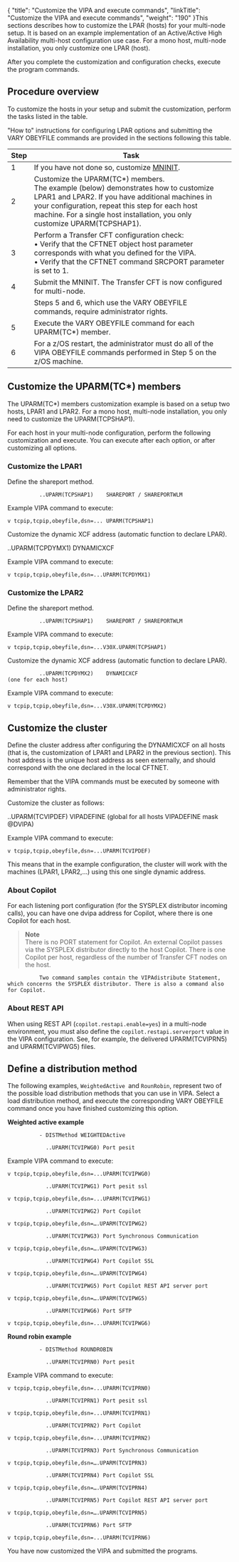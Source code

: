 {
    "title": "Customize the VIPA and execute commands",
    "linkTitle": "Customize the VIPA and execute commands",
    "weight": "190"
}This sections describes how to customize the LPAR (hosts) for your multi-node setup. It is based on  an example implementation of an Active/Active High Availability  multi-host configuration use case. For a mono host, multi-node installation, you only customize one LPAR (host).

After you complete the customization and configuration checks,  execute the program commands.

## Procedure overview

To customize the hosts in your setup and submit the customization, perform the tasks listed in the table.

"How to" instructions for configuring LPAR options and submitting the VARY OBEYFILE commands are provided in the sections following this  table.


| Step  | Task  |
| --- | --- |
| 1  | If you have not done so, customize <a href="../t_mninit_multinode_zos">MNINIT</a>.  |
| 2  |  Customize the UPARM(TC*) members.<br/>The example (below) demonstrates how to customize LPAR1 and LPAR2. If you have additional machines in your configuration, repeat this step for each host machine. For a single host installation, you only customize UPARM(TCPSHAP1).  |
| 3  |  Perform a Transfer CFT configuration check:<br/> • Verify that the CFTNET object host parameter corresponds with what you defined for the VIPA.<br/> • Verify that  the CFTNET command SRCPORT parameter is set to 1.</li>  |
| 4  | Submit the MNINIT. The Transfer CFT is now configured for multi-node.  |
|   | Steps 5 and 6, which use the VARY OBEYFILE commands, require administrator rights.  |
| 5  | Execute the VARY OBEYFILE command  for each UPARM(TC*) member.  |
| 6  | For a z/OS restart, the administrator must do all of the VIPA OBEYFILE commands performed in Step 5  on the z/OS machine.  |


## Customize the UPARM(TC\*) members

The UPARM(TC\*) members customization example is based on a setup two hosts,  LPAR1 and LPAR2. For a mono host, multi-node installation, you only need to customize the UPARM(TCPSHAP1).

For each host in your multi-node configuration, perform the following customization and execute. You can execute after each option, or after customizing all options.

### Customize the LPAR1

Define the shareport method.

              ..UPARM(TCPSHAP1)    SHAREPORT / SHAREPORTWLM

Example VIPA command to  execute:

```
v tcpip,tcpip,obeyfile,dsn=... UPARM(TCPSHAP1)
```

Customize the dynamic XCF address (automatic function to declare LPAR).

..UPARM(TCPDYMX1) DYNAMICXCF

Example VIPA command to execute:

```
v tcpip,tcpip,obeyfile,dsn=...UPARM(TCPDYMX1)
```

### Customize the LPAR2

Define the shareport method.

              ..UPARM(TCPSHAP1)    SHAREPORT / SHAREPORTWLM

Example VIPA command to execute:

```
v tcpip,tcpip,obeyfile,dsn=...V30X.UPARM(TCPSHAP1)
```

Customize the dynamic XCF address (automatic function to declare LPAR).

              ..UPARM(TCPDYMX2)    DYNAMICXCF                                                                 (one for each host)

Example VIPA command to execute:

```
v tcpip,tcpip,obeyfile,dsn=...V30X.UPARM(TCPDYMX2)
```

## Customize the cluster

Define the cluster address after configuring the DYNAMICXCF  on all hosts (that is, the customization of LPAR1 and LPAR2 in the previous section). This host address is the unique host address as seen externally, and should correspond with the one declared in the local CFTNET.

Remember that the VIPA commands must be executed by someone with administrator rights.

Customize the cluster as follows:

..UPARM(TCVIPDEF) VIPADEFINE (global for all hosts VIPADEFINE mask @DVIPA)

Example VIPA command to execute:

```
v tcpip,tcpip,obeyfile,dsn=...UPARM(TCVIPDEF)
```

This means that in the example configuration, the cluster will work with the machines (LPAR1, LPAR2,...) using this one single dynamic address.

### About Copilot

For each listening port  configuration (for the SYSPLEX distributor incoming calls), you can have one dvipa address for Copilot, where there is one Copilot for each host.

> **Note**  
> There is no PORT statement for Copilot. An external Copilot passes via the SYSPLEX distributor directly to the host Copilot. There is one Copilot per host, regardless of the number of Transfer CFT nodes on the host.

              Two command samples contain the VIPAdistribute Statement, which concerns the SYSPLEX distributor. There is also a command also for Copilot.

### About REST API

When using REST API (`copilot.restapi.enable=yes`) in a multi-node environment, you must also define the `copilot.restapi.serverport` value in the VIPA configuration. See, for example, the delivered UPARM(TCVIPRN5) and UPARM(TCVIPWG5) files.

## Define a distribution method

The following examples, `WeightedActive `and `RounRobin`, represent two of the possible load distribution methods that you can use in VIPA. Select a load distribution method, and execute the corresponding VARY OBEYFILE  command once you have finished customizing this option.

**Weighted active example**

              - DISTMethod WEIGHTEDActive

                ..UPARM(TCVIPWG0) Port pesit

Example VIPA command to execute:

```
v tcpip,tcpip,obeyfile,dsn=...UPARM(TCVIPWG0)
```

                ..UPARM(TCVIPWG1) Port pesit ssl

```
v tcpip,tcpip,obeyfile,dsn=...UPARM(TCVIPWG1)
```

                ..UPARM(TCVIPWG2) Port Copilot

```
v tcpip,tcpip,obeyfile,dsn=….UPARM(TCVIPWG2)
```

                ..UPARM(TCVIPWG3) Port Synchronous Communication

```
v tcpip,tcpip,obeyfile,dsn=….UPARM(TCVIPWG3)
```

                ..UPARM(TCVIPWG4) Port Copilot SSL

```
v tcpip,tcpip,obeyfile,dsn=….UPARM(TCVIPWG4)
```

                ..UPARM(TCVIPWG5) Port Copilot REST API server port

```
v tcpip,tcpip,obeyfile,dsn=….UPARM(TCVIPWG5)
```

                ..UPARM(TCVIPWG6) Port SFTP

```
v tcpip,tcpip,obeyfile,dsn=...UPARM(TCVIPWG6)
```

**Round robin example**

              - DISTMethod ROUNDROBIN

                ..UPARM(TCVIPRN0) Port pesit

Example VIPA command to execute:

```
v tcpip,tcpip,obeyfile,dsn=...UPARM(TCVIPRN0)
```

                ..UPARM(TCVIPRN1) Port pesit ssl

```
v tcpip,tcpip,obeyfile,dsn=...UPARM(TCVIPRN1)
```

                ..UPARM(TCVIPRN2) Port Copilot

```
v tcpip,tcpip,obeyfile,dsn=...UPARM(TCVIPRN2)
```

                ..UPARM(TCVIPRN3) Port Synchronous Communication

```
v tcpip,tcpip,obeyfile,dsn=….UPARM(TCVIPRN3)
```

                ..UPARM(TCVIPRN4) Port Copilot SSL

```
v tcpip,tcpip,obeyfile,dsn=….UPARM(TCVIPRN4)
```

                ..UPARM(TCVIPRN5) Port Copilot REST API server port

```
v tcpip,tcpip,obeyfile,dsn=….UPARM(TCVIPRN5)
```

                ..UPARM(TCVIPRN6) Port SFTP

```
v tcpip,tcpip,obeyfile,dsn=...UPARM(TCVIPRN6)
```

You have now customized the VIPA and submitted the programs.

 
